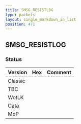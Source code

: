 ```yaml
---
title: SMSG_RESISTLOG
type: packets
layout: single_markdown_in_list
position: 471
---
```


## SMSG_RESISTLOG

### Status

Version    | Hex        | Comment
---------- | ---------- | ---------- 
Classic    |            |
TBC        |            |
WotLK      |            |
Cata       |            |
MoP        |            |